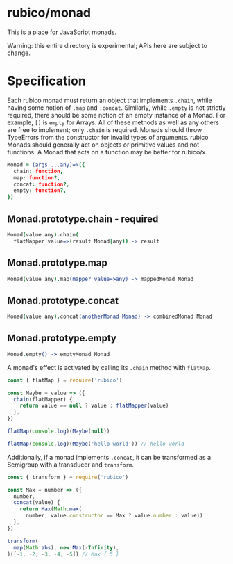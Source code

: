 # rubico/monad

This is a place for JavaScript monads.

Warning: this entire directory is experimental; APIs here are subject to change.

# Specification

Each rubico monad must return an object that implements `.chain`, while having some notion of `.map` and `.concat`. Similarly, while `.empty` is not strictly required, there should be some notion of an empty instance of a Monad. For example, `[]` is `empty` for Arrays. All of these methods as well as any others are free to implement; only `.chain` is required. Monads should throw TypeErrors from the constructor for invalid types of arguments. rubico Monads should generally act on objects or primitive values and not functions. A Monad that acts on a function may be better for rubico/x.

```coffeescript [specscript]
Monad = (args ...any)=>({
  chain: function,
  map: function?,
  concat: function?,
  empty: function?,
})
```

## Monad.prototype.chain - required
```coffeescript [specscript]
Monad(value any).chain(
  flatMapper value=>(result Monad|any)) -> result
```

## Monad.prototype.map
```coffeescript [specscript]
Monad(value any).map(mapper value=>any) -> mappedMonad Monad
```

## Monad.prototype.concat
```coffeescript [specscript]
Monad(value any).concat(anotherMonad Monad) -> combinedMonad Monad
```

## Monad.prototype.empty
```coffeescript [specscript]
Monad.empty() -> emptyMonad Monad
```

A monad's effect is activated by calling its `.chain` method with `flatMap`.

```javascript
const { flatMap } = require('rubico')

const Maybe = value => ({
  chain(flatMapper) {
    return value == null ? value : flatMapper(value)
  },
})

flatMap(console.log)(Maybe(null))

flatMap(console.log)(Maybe('hello world')) // hello world
```

Additionally, if a monad implements `.concat`, it can be transformed as a Semigroup with a transducer and `transform`.

```javascript
const { transform } = require('rubico')

const Max = number => ({
  number,
  concat(value) {
    return Max(Math.max(
      number, value.constructor == Max ? value.number : value))
  },
})

transform(
  map(Math.abs), new Max(-Infinity),
)([-1, -2, -3, -4, -5]) // Max { 5 }
```
